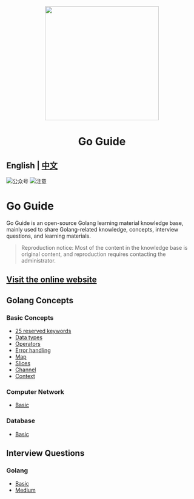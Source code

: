 <div align="center">
<img src="https://goguide.ryansu.tech/logo.svg" width="300px" height="300px"/>
<h1>Go Guide</h1>
</div>

**English** | [中文](./README.md) 
---
![公众号](https://img.shields.io/badge/%E5%85%AC%E4%BC%97%E5%8F%B7-%E5%87%A0%E9%A2%97%E9%85%A5-blue)
![注意](https://img.shields.io/badge/%E6%B3%A8%E6%84%8F-%E5%85%B3%E6%B3%A8%E5%85%AC%E4%BC%97%E5%8F%B7%E5%8A%A0%E5%85%A5%E5%BE%AE%E4%BF%A1%E7%BE%A4-blue)

# Go Guide

Go Guide is an open-source Golang learning material knowledge base, mainly used to share Golang-related knowledge, concepts, interview questions, and learning materials.

> Reproduction notice: Most of the content in the knowledge base is original content, and reproduction requires contacting the administrator.

## [Visit the online website](https://goguide.ryansu.tech/)

## Golang Concepts

### Basic Concepts

- [25 reserved keywords](https://goguide.ryansu.tech/en/guide/concepts/golang/1-keywords.html)
- [Data types](https://goguide.ryansu.tech/en/guide/concepts/golang/2-datatype.html)
- [Operators](https://goguide.ryansu.tech/en/guide/concepts/golang/3-operator.html)
- [Error handling](https://goguide.ryansu.tech/en/guide/concepts/golang/4-errorhanding.html)
- [Map](https://goguide.ryansu.tech/guide/en/concepts/golang/5-map.html)
- [Slices](https://goguide.ryansu.tech/en/guide/concepts/golang/6-slice.html)
- [Channel](https://goguide.ryansu.tech/en/guide/concepts/golang/7-channel.html)
- [Context](https://goguide.ryansu.tech/en/guide/concepts/golang/8-context.html)

### Computer Network
- [Basic](https://goguide.ryansu.tech/guide/concepts/network/network.html)

### Database
- [Basic](https://goguide.ryansu.tech/guide/concepts/database/1-database-basic.html)

## Interview Questions

### Golang

- [Basic](https://goguide.ryansu.tech/en/guide/interview/golang/basic/1-basic.html)
- [Medium](https://goguide.ryansu.tech/en/guide/interview/golang/basic/2-medium.html)